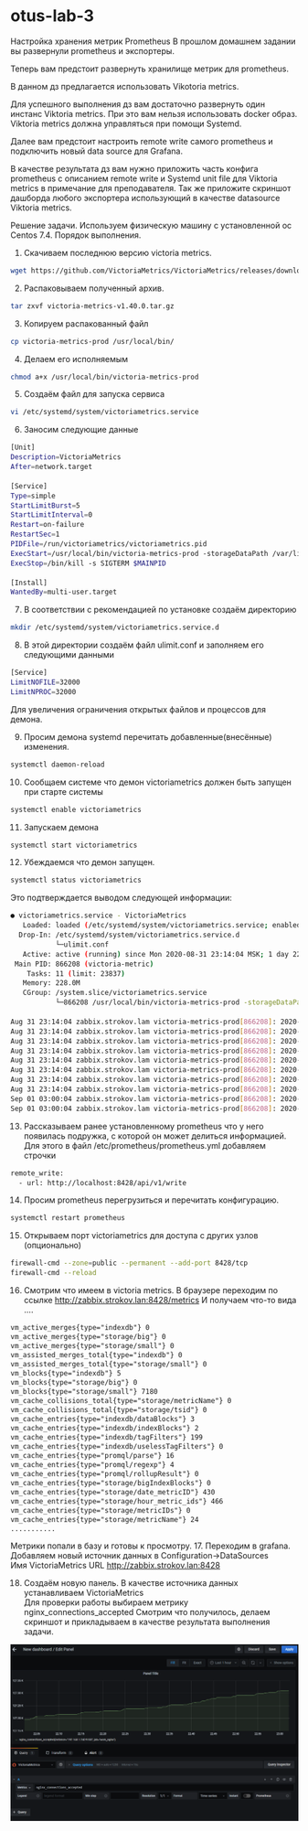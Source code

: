 # otus-lab-3
Настройка хранения метрик Prometheus
В прошлом домашнем задании вы развернули prometheus и экспортеры.

Теперь вам предстоит развернуть хранилище метрик для prometheus.

В данном дз предлагается использовать Vikotoria metrics.

Для успешного выполнения дз вам достаточно развернуть один инстанс Viktoria metrics. При это вам нельзя использовать docker образ. Viktoria metrics должна управляться при помощи Systemd.

Далее вам предстоит настроить remote write самого prometheus и подключить новый data source для Grafana.

В качестве результата дз вам нужно приложить часть конфига prometheus с описанием remote write и Systemd unit file для Viktoria metrics в примечание для преподавателя. Так же приложите скриншот дашборда любого экспортера использующий в качестве datasource Viktoria metrics.

Решение задачи.
Используем физическую машину с установленной ос Centos 7.4.
Порядок выполнения.
1. Скачиваем последнюю версию victoria metrics.  
```bash
wget https://github.com/VictoriaMetrics/VictoriaMetrics/releases/download/v1.40.0/victoria-metrics-v1.40.0.tar.gz
```
2. Распаковываем полученный архив.
```bash
tar zxvf victoria-metrics-v1.40.0.tar.gz
```
3. Копируем распакованный файл 
```bash
cp victoria-metrics-prod /usr/local/bin/
```
4. Делаем его исполняемым
```bash
chmod a+x /usr/local/bin/victoria-metrics-prod
```
5. Создаём файл для запуска сервиса 
```bash
vi /etc/systemd/system/victoriametrics.service
```
6. Заносим следующие данные
```bash
[Unit]
Description=VictoriaMetrics
After=network.target

[Service]
Type=simple
StartLimitBurst=5
StartLimitInterval=0
Restart=on-failure
RestartSec=1
PIDFile=/run/victoriametrics/victoriametrics.pid
ExecStart=/usr/local/bin/victoria-metrics-prod -storageDataPath /var/lib/victoria-metrics-data -retentionPeriod 6
ExecStop=/bin/kill -s SIGTERM $MAINPID

[Install]
WantedBy=multi-user.target
```
7. В соответствии с рекомендацией по установке создаём директорию
```bash
mkdir /etc/systemd/system/victoriametrics.service.d
```
8. В этой директории создаём файл ulimit.conf и заполняем его следующими данными
```bash
[Service]
LimitNOFILE=32000
LimitNPROC=32000
```
Для увеличения ограничения открытых файлов и процессов для демона.

9. Просим демона systemd перечитать добавленные(внесённые) изменения.
```bash
systemctl daemon-reload
```
10. Сообщаем системе что демон victoriametrics должен быть запущен при старте системы
```bash
systemctl enable victoriametrics
```
11. Запускаем демона
```bash
systemctl start victoriametrics
```
12. Убеждаемся что демон запущен.
```bash
systemctl status victoriametrics
```
Это подтверждается выводом следующей информации:
```bash
● victoriametrics.service - VictoriaMetrics
   Loaded: loaded (/etc/systemd/system/victoriametrics.service; enabled; vendor preset: disabled)
  Drop-In: /etc/systemd/system/victoriametrics.service.d
           └─ulimit.conf
   Active: active (running) since Mon 2020-08-31 23:14:04 MSK; 1 day 22h ago
 Main PID: 866208 (victoria-metric)
    Tasks: 11 (limit: 23837)
   Memory: 228.0M
   CGroup: /system.slice/victoriametrics.service
           └─866208 /usr/local/bin/victoria-metrics-prod -storageDataPath /var/lib/victoria-metrics-data -retentionPeriod 6

Aug 31 23:14:04 zabbix.strokov.lam victoria-metrics-prod[866208]: 2020-08-31T20:14:04.806Z        info        VictoriaMetrics/app/vmsto>
Aug 31 23:14:04 zabbix.strokov.lam victoria-metrics-prod[866208]: 2020-08-31T20:14:04.808Z        info        VictoriaMetrics/app/vmsel>
Aug 31 23:14:04 zabbix.strokov.lam victoria-metrics-prod[866208]: 2020-08-31T20:14:04.810Z        info        VictoriaMetrics/app/vmsel>
Aug 31 23:14:04 zabbix.strokov.lam victoria-metrics-prod[866208]: 2020-08-31T20:14:04.810Z        info        VictoriaMetrics/app/victo>
Aug 31 23:14:04 zabbix.strokov.lam victoria-metrics-prod[866208]: 2020-08-31T20:14:04.811Z        info        VictoriaMetrics/lib/https>
Aug 31 23:14:04 zabbix.strokov.lam victoria-metrics-prod[866208]: 2020-08-31T20:14:04.811Z        info        VictoriaMetrics/lib/https>
Aug 31 23:14:04 zabbix.strokov.lam victoria-metrics-prod[866208]: 2020-08-31T20:14:04.918Z        info        VictoriaMetrics/lib/stora>
Aug 31 23:14:04 zabbix.strokov.lam victoria-metrics-prod[866208]: 2020-08-31T20:14:04.924Z        info        VictoriaMetrics/lib/stora>
Sep 01 03:00:04 zabbix.strokov.lam victoria-metrics-prod[866208]: 2020-09-01T00:00:04.951Z        info        VictoriaMetrics/lib/stora>
Sep 01 03:00:04 zabbix.strokov.lam victoria-metrics-prod[866208]: 2020-09-01T00:00:04.956Z        info        VictoriaMetrics/lib/stora>
```
13. Рассказываем ранее установленному prometheus что у него появилась подружка, с которой он может делиться информацией. Для этого в файл /etc/prometheus/prometheus.yml добавляем строчки  
```bash
remote_write:
  - url: http://localhost:8428/api/v1/write
```
14. Просим prometheus перегрузиться и перечитать конфигурацию.
```bash
systemctl restart prometheus
```
15. Открываем порт victoriametrics для доступа с других узлов (опционально)  
```bash
firewall-cmd --zone=public --permanent --add-port 8428/tcp
firewall-cmd --reload
```
16. Смотрим что имеем в victoria metrics. В браузере переходим по ссылке http://zabbix.strokov.lan:8428/metrics
И получаем что-то вида ....
```plaintext
vm_active_merges{type="indexdb"} 0
vm_active_merges{type="storage/big"} 0
vm_active_merges{type="storage/small"} 0
vm_assisted_merges_total{type="indexdb"} 0
vm_assisted_merges_total{type="storage/small"} 0
vm_blocks{type="indexdb"} 5
vm_blocks{type="storage/big"} 0
vm_blocks{type="storage/small"} 7180
vm_cache_collisions_total{type="storage/metricName"} 0
vm_cache_collisions_total{type="storage/tsid"} 0
vm_cache_entries{type="indexdb/dataBlocks"} 3
vm_cache_entries{type="indexdb/indexBlocks"} 2
vm_cache_entries{type="indexdb/tagFilters"} 199
vm_cache_entries{type="indexdb/uselessTagFilters"} 0
vm_cache_entries{type="promql/parse"} 16
vm_cache_entries{type="promql/regexp"} 4
vm_cache_entries{type="promql/rollupResult"} 0
vm_cache_entries{type="storage/bigIndexBlocks"} 0
vm_cache_entries{type="storage/date_metricID"} 430
vm_cache_entries{type="storage/hour_metric_ids"} 466
vm_cache_entries{type="storage/metricIDs"} 0
vm_cache_entries{type="storage/metricName"} 24
...........
```
Метрики попали в базу и готовы к просмотру.
17. Переходим в grafana. Добавляем новый источник данных в Configuration->DataSources  
Имя VictoriaMetrics
URL http://zabbix.strokov.lan:8428

18. Создаём новую панель. В качестве источника данных устанавливаем VictoriaMetrics  
Для проверки работы выбираем метрику nginx_connections_accepted
Смотрим что получилось, делаем скриншот и прикладываем в качестве результата выполнения задачи.

![](Screenshot_30.png)


